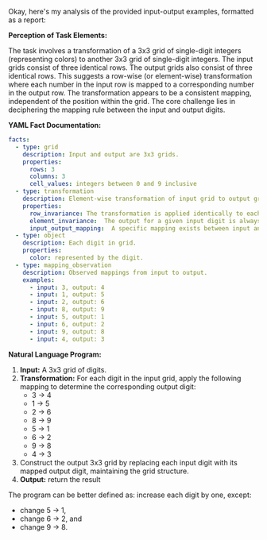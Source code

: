 Okay, here's my analysis of the provided input-output examples, formatted as a report:

**Perception of Task Elements:**

The task involves a transformation of a 3x3 grid of single-digit integers (representing colors) to another 3x3 grid of single-digit integers. The input grids consist of three identical rows. The output grids also consist of three identical rows. This suggests a row-wise (or element-wise) transformation where each number in the input row is mapped to a corresponding number in the output row. The transformation appears to be a consistent mapping, independent of the position within the grid. The core challenge lies in deciphering the mapping rule between the input and output digits.

**YAML Fact Documentation:**


```yaml
facts:
  - type: grid
    description: Input and output are 3x3 grids.
    properties:
      rows: 3
      columns: 3
      cell_values: integers between 0 and 9 inclusive
  - type: transformation
    description: Element-wise transformation of input grid to output grid.
    properties:
      row_invariance: The transformation is applied identically to each row.
      element_invariance:  The output for a given input digit is always the same, irrespective of the input.
      input_output_mapping:  A specific mapping exists between input and output digits.
  - type: object
    description: Each digit in grid.
    properties:
      color: represented by the digit.
  - type: mapping_observation
    description: Observed mappings from input to output.
    examples:
      - input: 3, output: 4
      - input: 1, output: 5
      - input: 2, output: 6
      - input: 8, output: 9
      - input: 5, output: 1
      - input: 6, output: 2
      - input: 9, output: 8
      - input: 4, output: 3

```


**Natural Language Program:**

1.  **Input:** A 3x3 grid of digits.
2.  **Transformation:** For each digit in the input grid, apply the following mapping to determine the corresponding output digit:
    *   3 -> 4
    *   1 -> 5
    *   2 -> 6
    *   8 -> 9
    *   5 -> 1
    *   6 -> 2
    *   9 -> 8
    *   4 -> 3
3.  Construct the output 3x3 grid by replacing each input digit with its mapped output digit, maintaining the grid structure.
4. **Output:** return the result

The program can be better defined as:
increase each digit by one, except:
- change 5 -> 1,
- change 6 -> 2, and
- change 9 -> 8.
